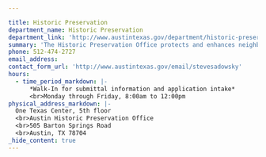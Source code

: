```yaml
---

title: Historic Preservation
department_name: Historic Preservation
department_link: 'http://www.austintexas.gov/department/historic-preservation'
summary: 'The Historic Preservation Office protects and enhances neighborhoods, buildings and sites that reflect elements of Austin’s cultural, social, economic, political and architectural history.'
phone: 512-474-2727
email_address:
contact_form_url: 'http://www.austintexas.gov/email/stevesadowsky'
hours:
  - time_period_markdown: |-
      *Walk-In for submittal information and application intake​*
      <br>Monday through Friday, 8:00am to 12:00pm
physical_address_markdown: |-
  One Texas Center, 5th floor
  <br>Austin Historic Preservation Office
  <br>505 Barton Springs Road
  <br>​Austin, TX 78704
_hide_content: true
---
```

